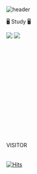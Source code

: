 ![header](https://capsule-render.vercel.app/api?type=waving&color=auto&height=300&section=header&text=CHOISEOKJAE%20&fontSize=90&fontColor=a1ace6&desc=Welcome%20to%20my%20Git😀&descsize=50&descAlignY=90)

🖥 Study 🖥 

<img src="https://img.shields.io/badge/Python-3766AB?style=flat&logo=Python&logoColor=white"/></a>
<img src="https://img.shields.io/badge/java-%23ED8B00?style=flat&logo=Java&logoColor=yellow"/>
<br/>
<br/>
<br/>
<br/>
<br/>
<br/>
<br/>
<br/>
<br/>
<br/>
<br/>
<br/>
<br/>
<br/>
<br/>
<br/>

VISITOR  
<br/>  
[![Hits](https://hits.seeyoufarm.com/api/count/incr/badge.svg?url=https%3A%2F%2Fgithub.com%2F520kk%2Fhit-counter&count_bg=%23A3D0F0&title_bg=%230641BA&icon=&icon_color=%23E7E7E7&title=Visitor&edge_flat=false)](https://hits.seeyoufarm.com)
